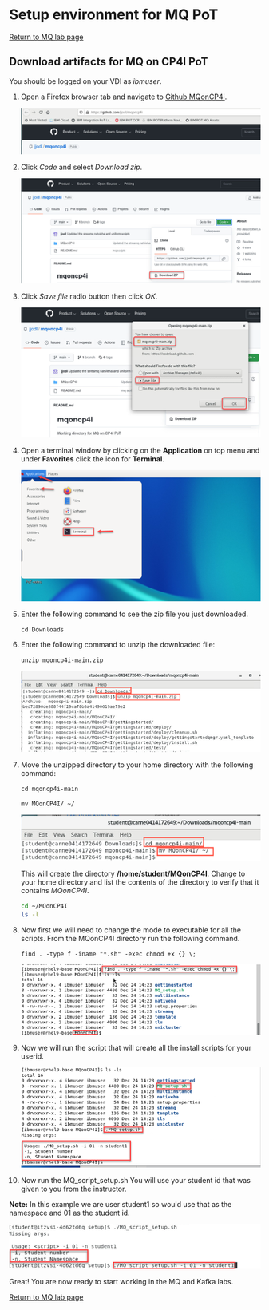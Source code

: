 # Setup environment for MQ PoT

[Return to MQ lab page](../../index.md)

<a name="download"></a>	
## Download artifacts for MQ on CP4I PoT

You should be logged on your VDI as *ibmuser*. 

1. Open a Firefox browser tab and navigate to [Github MQonCP4i](https://github.com/ibm-cloudintegration/mqoncp4i-2025).

	![](./images/image108.png)
	
1. Click *Code* and select *Download zip*.

	![](./images/image109.png)

1. Click *Save file* radio button then click *OK*.

	![](./images/image110.png)
	
1. Open a terminal window by clicking on the **Application** on top menu and under **Favorites** click the icon for **Terminal**.

	![](./images/setup1.png)
	
1. Enter the following command to see the zip file you just downloaded.

	```
	cd Downloads
	```
	
1. Enter the following command to unzip the downloaded file:

	```
	unzip mqoncp4i-main.zip
	```
	
	![](./images/image112a.png)
	
1. Move the unzipped directory to your home directory with the following command:
	
	```
	cd mqoncp4i-main
	```
	
	```
	mv MQonCP4I/ ~/
	```
	
	![](./images/image113a.png) 
	
	This will create the directory **/home/student/MQonCP4I**.  Change to your home directory and list the contents of the directory to verify that it contains *MQonCP4I*. 
	
	```sh
	cd ~/MQonCP4I
	ls -l 
	```
1. Now first we will need to change the mode to executable for all the scripts.   From the MQonCP4I directory run the following command.

	```
	find . -type f -iname "*.sh" -exec chmod +x {} \;
	```
	
	![](./images/setup3.png)

9. Now we will run the script that will create all the install scripts for your userid.  
	
	![](./images/setup4.png)

1. 	Now run the MQ_script_setup.sh You will use your student id that was given to you from the instructor.

**Note:** In this example we are user student1 so would use that as the namespace and 01 as the student id.

![](./images/image114c.png)
	
Great! You are now ready to start working in the MQ and Kafka labs. 

[Return to MQ lab page](../../index.md)